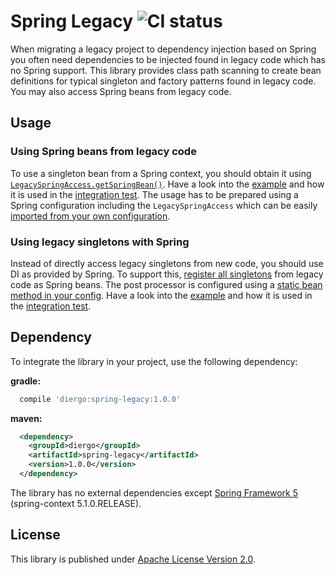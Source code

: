 Spring Legacy ![CI status](https://travis-ci.org/aburmeis/spring-legacy.svg)
=============

When migrating a legacy project to dependency injection based on Spring you often need dependencies to be injected
found in legacy code which has no Spring support. This library provides class path scanning to create bean definitions
for typical singleton and factory patterns found in legacy code. You may also access Spring beans from legacy code.


Usage
-----

### Using Spring beans from legacy code

To use a singleton bean from a Spring context, you should obtain it using
[`LegacySpringAccess.getSpringBean()`](src/main/java/diergo/spring/legacy/LegacySpringAccess.java).
Have a look into the [example](src/test/java/example/legacy/LegacyCodeUsingSpring.java) and how it is used in the
[integration test](src/test/java/example/IntegrationTest.java). The usage has to be prepared using a Spring
configuration including the `LegacySpringAccess` which can be easily
[imported from your own configuration](src/test/java/example/spring/SpringConfig.java).

### Using legacy singletons with Spring

Instead of directly access legacy singletons from new code, you should use DI as provided by Spring. To support this,
[register all singletons](src/main/java/diergo/spring/legacy/LegacyBeanRegistryPostProcessorBuilder.java) from legacy
code as Spring beans. The post processor is configured using a
[static bean method in your config](src/test/java/example/spring/SpringConfig.java).
Have a look into the [example](src/test/java/example/spring/SpringBeanInjectedLegacy.java) and how it is used in the
[integration test](src/test/java/example/IntegrationTest.java).


Dependency
----------

To integrate the library in your project, use the following dependency:

**gradle:**

```gradle
  compile 'diergo:spring-legacy:1.0.0'
```

**maven:**
```xml
  <dependency>
    <groupId>diergo</groupId>
    <artifactId>spring-legacy</artifactId>
    <version>1.0.0</version>
  </dependency>
```

The library has no external dependencies except [Spring Framework 5](https://spring.io/projects/spring-framework) (spring-context 5.1.0.RELEASE).


License
-------

This library is published under [Apache License Version 2.0](LICENSE).